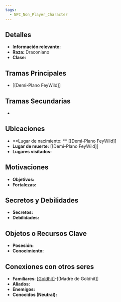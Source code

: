 ```yaml
---
tags:
  - NPC_Non_Player_Character
---
```

## Detalles
- **Información relevante:** 
- **Raza:** Draconiano
- **Clase:**

## Tramas Principales
- [[Demi-Plano FeyWild]]

## Tramas Secundarias
- 

## Ubicaciones
- **Lugar de nacimiento: ** [[Demi-Plano FeyWild]]
- **Lugar de muerte:**  [[Demi-Plano FeyWild]]
- **Lugares visitados:**

## Motivaciones
- **Objetivos:**
- **Fortalezas:**

## Secretos y Debilidades 
- **Secretos:**
- **Debilidades:**

## Objetos o Recursos Clave
- **Posesión:**
- **Conocimiento:**

## Conexiones con otros seres
- **Familiares**: [[Goldhit]](Nieto)-[[Madre de Goldhit]]
- **Aliados:**
- **Enemigos:**
- **Conocidos (Neutral):**